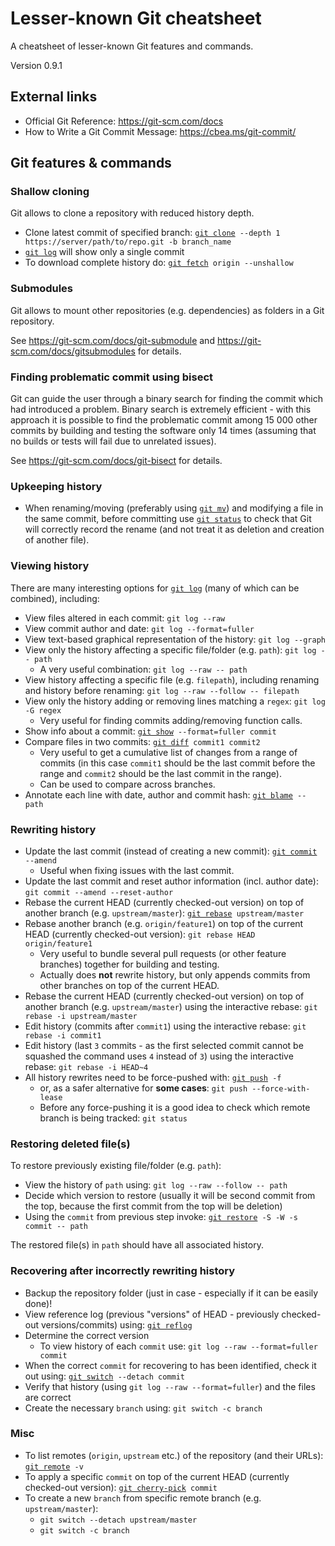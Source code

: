 Lesser-known Git cheatsheet
===============
A cheatsheet of lesser-known Git features and commands.

Version 0.9.1

## External links

- Official Git Reference: https://git-scm.com/docs
- How to Write a Git Commit Message: https://cbea.ms/git-commit/

## Git features & commands

### Shallow cloning

Git allows to clone a repository with reduced history depth.

- Clone latest commit of specified branch: [`git clone`](https://git-scm.com/docs/git-clone)` --depth 1 https://server/path/to/repo.git -b branch_name`
- [`git log`](https://git-scm.com/docs/git-log) will show only a single commit
- To download complete history do: [`git fetch`](https://git-scm.com/docs/git-fetch)` origin --unshallow`

### Submodules

Git allows to mount other repositories (e.g. dependencies) as folders in a Git repository.

See https://git-scm.com/docs/git-submodule and https://git-scm.com/docs/gitsubmodules for details.

### Finding problematic commit using bisect

Git can guide the user through a binary search for finding the commit which had introduced a problem. Binary search is extremely efficient - with this approach it is possible to find the problematic commit among 15 000 other commits by building and testing the software only 14 times (assuming that no builds or tests will fail due to unrelated issues).

See https://git-scm.com/docs/git-bisect for details.

### Upkeeping history

- When renaming/moving (preferably using [`git mv`](https://git-scm.com/docs/git-mv)) and modifying a file in the same commit, before committing use [`git status`](https://git-scm.com/docs/git-status) to check that Git will correctly record the rename (and not treat it as deletion and creation of another file).

### Viewing history

There are many interesting options for [`git log`](https://git-scm.com/docs/git-log) (many of which can be combined), including:

- View files altered in each commit: `git log --raw`
- View commit author and date: `git log --format=fuller`
- View text-based graphical representation of the history: `git log --graph`
- View only the history affecting a specific file/folder (e.g. `path`): `git log -- path`
  - A very useful combination: `git log --raw -- path`
- View history affecting a specific file (e.g. `filepath`), including renaming and history before renaming: `git log --raw --follow -- filepath`
- View only the history adding or removing lines matching a `regex`: `git log -G regex`
  - Very useful for finding commits adding/removing function calls.
- Show info about a commit: [`git show`](https://git-scm.com/docs/git-show)` --format=fuller commit`
- Compare files in two commits: [`git diff`](https://git-scm.com/docs/git-diff)` commit1 commit2`
  - Very useful to get a cumulative list of changes from a range of commits (in this case `commit1` should be the last commit before the range and `commit2` should be the last commit in the range).
  - Can be used to compare across branches.
- Annotate each line with date, author and commit hash: [`git blame`](https://git-scm.com/docs/git-blame)` -- path`

### Rewriting history

- Update the last commit (instead of creating a new commit): [`git commit`](https://git-scm.com/docs/git-commit)` --amend`
  - Useful when fixing issues with the last commit.
- Update the last commit and reset author information (incl. author date): `git commit --amend --reset-author`
- Rebase the current HEAD (currently checked-out version) on top of another branch (e.g. `upstream/master`): [`git rebase`](https://git-scm.com/docs/git-rebase)` upstream/master`
- Rebase another branch (e.g. `origin/feature1`) on top of the current HEAD (currently checked-out version): `git rebase HEAD origin/feature1`
  - Very useful to bundle several pull requests (or other feature branches) together for building and testing.
  - Actually does **not** rewrite history, but only appends commits from other branches on top of the current HEAD.
- Rebase the current HEAD (currently checked-out version) on top of another branch (e.g. `upstream/master`) using the interactive rebase: `git rebase -i upstream/master`
- Edit history (commits after `commit1`) using the interactive rebase: `git rebase -i commit1`
- Edit history (last `3` commits - as the first selected commit cannot be squashed the command uses `4` instead of `3`) using the interactive rebase: `git rebase -i HEAD~4`
- All history rewrites need to be force-pushed with: [`git push`](https://git-scm.com/docs/git-push)` -f`
  - or, as a safer alternative for **some cases**: `git push --force-with-lease`
  - Before any force-pushing it is a good idea to check which remote branch is being tracked: `git status`

### Restoring deleted file(s)

To restore previously existing file/folder (e.g. `path`):

- View the history of `path` using: `git log --raw --follow -- path`
- Decide which version to restore (usually it will be second commit from the top, because the first commit from the top will be deletion)
- Using the `commit` from previous step invoke: [`git restore`](https://git-scm.com/docs/git-restore)` -S -W -s commit -- path`

The restored file(s) in `path` should have all associated history.

### Recovering after incorrectly rewriting history

- Backup the repository folder (just in case - especially if it can be easily done)!
- View reference log (previous "versions" of HEAD - previously checked-out versions/commits) using: [`git reflog`](https://git-scm.com/docs/git-reflog)
- Determine the correct version
  - To view history of each `commit` use: `git log --raw --format=fuller commit`
- When the correct `commit` for recovering to has been identified, check it out using: [`git switch`](https://git-scm.com/docs/git-switch)` --detach commit`
- Verify that history (using `git log --raw --format=fuller`) and the files are correct
- Create the necessary `branch` using: `git switch -c branch`

### Misc

- To list remotes (`origin`, `upstream` etc.) of the repository (and their URLs): [`git remote`](https://git-scm.com/docs/git-remote)` -v`
- To apply a specific `commit` on top of the current HEAD (currently checked-out version): [`git cherry-pick`](https://git-scm.com/docs/git-cherry-pick)` commit`
- To create a new `branch` from specific remote branch (e.g. `upstream/master`):
  - `git switch --detach upstream/master`
  - `git switch -c branch`
